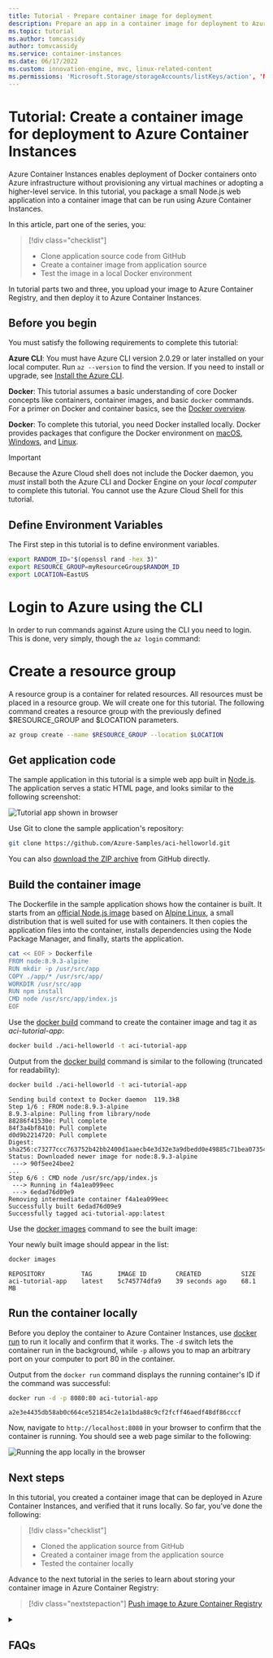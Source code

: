 ```yaml
---
title: Tutorial - Prepare container image for deployment
description: Prepare an app in a container image for deployment to Azure Container Instances
ms.topic: tutorial
ms.author: tomcassidy
author: tomvcassidy
ms.service: container-instances
ms.date: 06/17/2022
ms.custom: innovation-engine, mvc, linux-related-content
ms.permissions: 'Microsoft.Storage/storageAccounts/listKeys/action', 'Microsoft.Web/hosts/keys/action', 'Microsoft.ContainerService/managedClusters/list', 'Microsoft.ContainerRegistry/registries/showQuotaLimitations', 'Microsoft.Storage/storageAccounts/read', 'Microsoft.ContainerRegistry/registries/listPermissionsResult', 'Microsoft.ContainerInstance/containerGroups/list', 'Microsoft.ContainerRegistry/registries/showPermissions', 'Microsoft.Storage/storageAccounts/regenerateKey/action', 'Microsoft.ContainerInstance/containerGroups/read', 'Microsoft.ContainerRegistry/registries/replications/read', 'Microsoft.ContainerRegistry/registries/images/read', 'Microsoft.Network/loadBalancers/providers/microsoft.insights/diagnosticSettings/write', 'Microsoft.Network/virtualNetworks/providers/microsoft.insights/logProfiles/read', 'Microsoft.Web/sites/providers/microsoft.insights/read', 'Microsoft.Network/virtualNetworks/providers/microsoft.insights/diagnosticSettings/read', 'Microsoft.Web/sites/read', 'Microsoft.Network/virtualNetworks/providers/microsoft.insights/write', 'Microsoft.Network/loadBalancers/providers/microsoft.insights/write', 'Microsoft.Network/networkInterfaces/providers/microsoft.insights/logProfiles/read', 'Microsoft.Web/sites/providers/microsoft.insights/write', 'Microsoft.Network/networkInterfaces/providers/microsoft.insights/diagnosticSettings/read', 'Microsoft.Network/networkInterfaces/providers/microsoft.insights/write', 'Microsoft.Web/sites/providers/diagnosticSettings/read', 'Microsoft.Network/loadBalancers/providers/microsoft.insights/read', 'Microsoft.Network/networkInterfaces/providers/microsoft.insights/diagnosticSettings/write', 'Microsoft.Storage/storageAccounts/listKeys/action', 'Microsoft.Network/virtualNetworks/providers/microsoft.insights/diagnosticSettings/write', 'Microsoft.Storage/storageAccounts/read', 'Microsoft.Network/networkInterfaces/providers/microsoft.insights/read', 'Microsoft.Web/sites/metricDefinitions/list', 'Microsoft.Web/sites/metrics/list', 'Microsoft.Web/sites/providers/microsoft.insights/logProfiles/write', 'Microsoft.Network/networkInterfaces/providers/microsoft.insights/logProfiles/write', 'Microsoft.Web/sites/providers/microsoft.insights/alertrules/read', 'Microsoft.Web/sites/metrics/write', 'Microsoft.Network/loadBalancers/read', 'Microsoft.Web/sites/stop/action', 'Microsoft.Network/networkInterfaces/providers/diagnosticSettings/read', 'Microsoft.Network/virtualNetworks/providers/microsoft.insights/read', 'Microsoft.Web/sites/write', 'Microsoft.Web/sites/metrics/read', 'Microsoft.Network/loadBalancers/providers/diagnosticSettings/read', 'Microsoft.Network/loadBalancers/providers/microsoft.insights/logProfiles/write', 'Microsoft.Network/loadBalancers/providers/microsoft.insights/diagnosticSettings/read', 'Microsoft.ContainerInstance/containerGroups/delete', 'Microsoft.Network/virtualNetworks/providers/microsoft.insights/logProfiles/write', 'Microsoft.Storage/storageAccounts/listkeys/action', 'Microsoft.Network/publicIPAddresses/read', 'Microsoft.Network/loadBalancers/providers/microsoft.insights/logProfiles/read', 'Microsoft.Web/sites/providers/microsoft.insights/diagnosticSettings/write', 'Microsoft.Web/sites/metricDefinitions/write', 'Microsoft.Network/virtualNetworks/read', 'Microsoft.Network/networkInterfaces/read', 'Microsoft.Web/sites/metricDefinitions/read', 'Microsoft.ContainerInstance/containerGroups/write', 'Microsoft.Web/sites/providers/microsoft.insights/alertrules/write', 'Microsoft.Web/sites/providers/microsoft.insights/logProfiles/read', 'Microsoft.Web/sites/providers/microsoft.insights/diagnosticSettings/read', 'Microsoft.Web/sites/providers/microsoft.insights/alertrules/delete', 'Microsoft.Network/virtualNetworks/providers/diagnosticSettings/read', 'Microsoft.Network/virtualNetworks/subnets/read', 'Microsoft.Network/virtualNetworks/subnets/write', 'Microsoft.ContainerInstance/containerGroups/delete', 'Microsoft.Network/virtualNetworks/read', 'Microsoft.ContainerInstance/containerGroups/write', 'Microsoft.Network/virtualNetworks/subnets/join/action'
---
```


# Tutorial: Create a container image for deployment to Azure Container Instances

Azure Container Instances enables deployment of Docker containers onto Azure infrastructure without provisioning any virtual machines or adopting a higher-level service. In this tutorial, you package a small Node.js web application into a container image that can be run using Azure Container Instances.

In this article, part one of the series, you:

> [!div class="checklist"]
> * Clone application source code from GitHub
> * Create a container image from application source
> * Test the image in a local Docker environment

In tutorial parts two and three, you upload your image to Azure Container Registry, and then deploy it to Azure Container Instances.

## Before you begin

You must satisfy the following requirements to complete this tutorial:

**Azure CLI**: You must have Azure CLI version 2.0.29 or later installed on your local computer. Run `az --version` to find the version. If you need to install or upgrade, see [Install the Azure CLI][azure-cli-install].

**Docker**: This tutorial assumes a basic understanding of core Docker concepts like containers, container images, and basic `docker` commands. For a primer on Docker and container basics, see the [Docker overview][docker-get-started].

**Docker**: To complete this tutorial, you need Docker installed locally. Docker provides packages that configure the Docker environment on [macOS][docker-mac], [Windows][docker-windows], and [Linux][docker-linux].

> [!IMPORTANT]
> Because the Azure Cloud shell does not include the Docker daemon, you *must* install both the Azure CLI and Docker Engine on your *local computer* to complete this tutorial. You cannot use the Azure Cloud Shell for this tutorial.

<!-- LINKS - External -->
[docker-get-started]: https://docs.docker.com/engine/docker-overview/
[docker-linux]: https://docs.docker.com/engine/installation/#supported-platforms
[docker-mac]: https://docs.docker.com/docker-for-mac/
[docker-windows]: https://docs.docker.com/docker-for-windows/

<!-- LINKS - Internal -->
[azure-cli-install]: /cli/azure/install-azure-cli


## Define Environment Variables

The First step in this tutorial is to define environment variables.

```bash
export RANDOM_ID="$(openssl rand -hex 3)"
export RESOURCE_GROUP=myResourceGroup$RANDOM_ID
export LOCATION=EastUS
```
# Login to Azure using the CLI

In order to run commands against Azure using the CLI you need to login. This is done, very simply, though the `az login` command:

# Create a resource group

A resource group is a container for related resources. All resources must be placed in a resource group. We will create one for this tutorial. The following command creates a resource group with the previously defined $RESOURCE_GROUP and $LOCATION parameters.

```bash
az group create --name $RESOURCE_GROUP --location $LOCATION
```

## Get application code

The sample application in this tutorial is a simple web app built in [Node.js][nodejs]. The application serves a static HTML page, and looks similar to the following screenshot:

![Tutorial app shown in browser][aci-tutorial-app]

Use Git to clone the sample application's repository:

```bash
git clone https://github.com/Azure-Samples/aci-helloworld.git
```

You can also [download the ZIP archive][aci-helloworld-zip] from GitHub directly.

## Build the container image

The Dockerfile in the sample application shows how the container is built. It starts from an [official Node.js image][docker-hub-nodeimage] based on [Alpine Linux][alpine-linux], a small distribution that is well suited for use with containers. It then copies the application files into the container, installs dependencies using the Node Package Manager, and finally, starts the application.

```bash
cat << EOF > Dockerfile
FROM node:8.9.3-alpine
RUN mkdir -p /usr/src/app
COPY ./app/* /usr/src/app/
WORKDIR /usr/src/app
RUN npm install
CMD node /usr/src/app/index.js
EOF
```

Use the [docker build][docker-build] command to create the container image and tag it as *aci-tutorial-app*:

```bash
docker build ./aci-helloworld -t aci-tutorial-app
```

Output from the [docker build][docker-build] command is similar to the following (truncated for readability):

```bash
docker build ./aci-helloworld -t aci-tutorial-app
```
```output
Sending build context to Docker daemon  119.3kB
Step 1/6 : FROM node:8.9.3-alpine
8.9.3-alpine: Pulling from library/node
88286f41530e: Pull complete
84f3a4bf8410: Pull complete
d0d9b2214720: Pull complete
Digest: sha256:c73277ccc763752b42bb2400d1aaecb4e3d32e3a9dbedd0e49885c71bea07354
Status: Downloaded newer image for node:8.9.3-alpine
 ---> 90f5ee24bee2
...
Step 6/6 : CMD node /usr/src/app/index.js
 ---> Running in f4a1ea099eec
 ---> 6edad76d09e9
Removing intermediate container f4a1ea099eec
Successfully built 6edad76d09e9
Successfully tagged aci-tutorial-app:latest
```

Use the [docker images][docker-images] command to see the built image:

Your newly built image should appear in the list:

```bash
docker images
```

```output
REPOSITORY          TAG       IMAGE ID        CREATED           SIZE
aci-tutorial-app    latest    5c745774dfa9    39 seconds ago    68.1 MB
```

## Run the container locally

Before you deploy the container to Azure Container Instances, use [docker run][docker-run] to run it locally and confirm that it works. The `-d` switch lets the container run in the background, while `-p` allows you to map an arbitrary port on your computer to port 80 in the container.

Output from the `docker run` command displays the running container's ID if the command was successful:

```bash
docker run -d -p 8080:80 aci-tutorial-app
```

```output
a2e3e4435db58ab0c664ce521854c2e1a1bda88c9cf2fcff46aedf48df86cccf
```

Now, navigate to `http://localhost:8080` in your browser to confirm that the container is running. You should see a web page similar to the following:

![Running the app locally in the browser][aci-tutorial-app-local]

## Next steps

In this tutorial, you created a container image that can be deployed in Azure Container Instances, and verified that it runs locally. So far, you've done the following:

> [!div class="checklist"]
> * Cloned the application source from GitHub
> * Created a container image from the application source
> * Tested the container locally

Advance to the next tutorial in the series to learn about storing your container image in Azure Container Registry:

> [!div class="nextstepaction"]
> [Push image to Azure Container Registry](container-instances-tutorial-prepare-acr.md)

<!--- IMAGES --->
[aci-tutorial-app]:./media/container-instances-quickstart/aci-app-browser.png
[aci-tutorial-app-local]: ./media/container-instances-tutorial-prepare-app/aci-app-browser-local.png

<!-- LINKS - External -->
[aci-helloworld-zip]: https://github.com/Azure-Samples/aci-helloworld/archive/master.zip
[alpine-linux]: https://alpinelinux.org/
[docker-build]: https://docs.docker.com/engine/reference/commandline/build/
[docker-get-started]: https://docs.docker.com/get-started/
[docker-hub-nodeimage]: https://store.docker.com/images/node
[docker-images]: https://docs.docker.com/engine/reference/commandline/images/
[docker-linux]: https://docs.docker.com/engine/installation/#supported-platforms
[docker-login]: https://docs.docker.com/engine/reference/commandline/login/
[docker-mac]: https://docs.docker.com/docker-for-mac/
[docker-push]: https://docs.docker.com/engine/reference/commandline/push/
[docker-run]: https://docs.docker.com/engine/reference/commandline/run/
[docker-tag]: https://docs.docker.com/engine/reference/commandline/tag/
[docker-windows]: https://docs.docker.com/docker-for-windows/
[nodejs]: https://nodejs.org

<!-- LINKS - Internal -->
[azure-cli-install]: /cli/azure/install-azure-cli

<details>
<summary><h2>FAQs</h2></summary>

#### Q. What is the command-specific breakdown of permissions needed to implement this doc? 

A. _Format: Commands as they appears in the doc | list of unique permissions needed to run each of those commands_
  - '```bash\ndocker images\n```'
      - 'Microsoft.Storage/storageAccounts/listKeys/action'
      - 'Microsoft.Web/hosts/keys/action'
      - 'Microsoft.ContainerService/managedClusters/list'
      - 'Microsoft.ContainerRegistry/registries/showQuotaLimitations'
      - 'Microsoft.Storage/storageAccounts/read'
      - 'Microsoft.ContainerRegistry/registries/listPermissionsResult'
      - 'Microsoft.ContainerInstance/containerGroups/list'
      - 'Microsoft.ContainerRegistry/registries/showPermissions'
      - 'Microsoft.Storage/storageAccounts/regenerateKey/action'
      - 'Microsoft.ContainerInstance/containerGroups/read'
      - 'Microsoft.ContainerRegistry/registries/replications/read'
      - 'Microsoft.ContainerRegistry/registries/images/read' 
  - '```bash\ndocker run -d -p 8080:80 aci-tutorial-app\n```'
      - 'Microsoft.Network/loadBalancers/providers/microsoft.insights/diagnosticSettings/write'
      - 'Microsoft.Network/virtualNetworks/providers/microsoft.insights/logProfiles/read'
      - 'Microsoft.Web/sites/providers/microsoft.insights/read'
      - 'Microsoft.Network/virtualNetworks/providers/microsoft.insights/diagnosticSettings/read', 'Microsoft.Web/sites/read'
      - 'Microsoft.Network/virtualNetworks/providers/microsoft.insights/write'
      - 'Microsoft.Network/loadBalancers/providers/microsoft.insights/write'
      - 'Microsoft.Network/networkInterfaces/providers/microsoft.insights/logProfiles/read'
      - 'Microsoft.Web/sites/providers/microsoft.insights/write'
      - 'Microsoft.Network/networkInterfaces/providers/microsoft.insights/diagnosticSettings/read'
      - 'Microsoft.Network/networkInterfaces/providers/microsoft.insights/write'
      - 'Microsoft.Web/sites/providers/diagnosticSettings/read'
      - 'Microsoft.Network/loadBalancers/providers/microsoft.insights/read'
      - 'Microsoft.Network/networkInterfaces/providers/microsoft.insights/diagnosticSettings/write'
      - 'Microsoft.Storage/storageAccounts/listKeys/action'
      - 'Microsoft.Network/virtualNetworks/providers/microsoft.insights/diagnosticSettings/write'
      - 'Microsoft.Storage/storageAccounts/read'
      - 'Microsoft.Network/networkInterfaces/providers/microsoft.insights/read'
      - 'Microsoft.Web/sites/metricDefinitions/list'
      - 'Microsoft.Web/sites/metrics/list'
      - 'Microsoft.Web/sites/providers/microsoft.insights/logProfiles/write'
      - 'Microsoft.Network/networkInterfaces/providers/microsoft.insights/logProfiles/write'
      - 'Microsoft.Web/sites/providers/microsoft.insights/alertrules/read'
      - 'Microsoft.Web/sites/metrics/write'
      - 'Microsoft.Network/loadBalancers/read'
      - 'Microsoft.Web/sites/stop/action'
      - 'Microsoft.Network/networkInterfaces/providers/diagnosticSettings/read'
      - 'Microsoft.Network/virtualNetworks/providers/microsoft.insights/read'
      - 'Microsoft.Web/sites/write'
      - 'Microsoft.Web/sites/metrics/read'
      - 'Microsoft.Network/loadBalancers/providers/diagnosticSettings/read'
      - 'Microsoft.Network/loadBalancers/providers/microsoft.insights/logProfiles/write'
      - 'Microsoft.Network/loadBalancers/providers/microsoft.insights/diagnosticSettings/read'
      - 'Microsoft.ContainerInstance/containerGroups/delete'
      - 'Microsoft.Network/virtualNetworks/providers/microsoft.insights/logProfiles/write'
      - 'Microsoft.Storage/storageAccounts/listkeys/action'
      - 'Microsoft.Network/publicIPAddresses/read'
      - 'Microsoft.Network/loadBalancers/providers/microsoft.insights/logProfiles/read'
      - 'Microsoft.Web/sites/providers/microsoft.insights/diagnosticSettings/write'
      - 'Microsoft.Web/sites/metricDefinitions/write'
      - 'Microsoft.Network/virtualNetworks/read'
      - 'Microsoft.Network/networkInterfaces/read'
      - 'Microsoft.Web/sites/metricDefinitions/read'
      - 'Microsoft.ContainerInstance/containerGroups/write'
      - 'Microsoft.Web/sites/providers/microsoft.insights/alertrules/write'
      - 'Microsoft.Web/sites/providers/microsoft.insights/logProfiles/read'
      - 'Microsoft.Web/sites/providers/microsoft.insights/diagnosticSettings/read'
      - 'Microsoft.Web/sites/providers/microsoft.insights/alertrules/delete'
      - 'Microsoft.Network/virtualNetworks/providers/diagnosticSettings/read'
      - 'Microsoft.Network/virtualNetworks/subnets/read'
      - 'Microsoft.Network/virtualNetworks/subnets/write'
      - 'Microsoft.ContainerInstance/containerGroups/delete'
      - 'Microsoft.Network/virtualNetworks/read'
      - 'Microsoft.ContainerInstance/containerGroups/write'
      - 'Microsoft.Network/virtualNetworks/subnets/join/action'

#### Q. What requirements do I need to satisfy to complete this tutorial? 

A. You need to have Azure CLI version 2.0.29 or later installed on your local computer. Run 'az --version' to check the version. If you need to install or upgrade Azure CLI, you can refer to the guide on [Install the Azure CLI](/cli/azure/install-azure-cli). Additionally, you need Docker installed locally. Docker provides packages for configuring the Docker environment on [macOS](https://docs.docker.com/docker-for-mac/), [Windows](https://docs.docker.com/docker-for-windows/), and [Linux](https://docs.docker.com/engine/installation/#supported-platforms).


#### Q. How can I clone the sample application's repository? 

A. You can use Git to clone the sample application's repository by running the following command: `git clone https://github.com/Azure-Samples/aci-helloworld.git`. Alternatively, you can also download the ZIP archive directly from [GitHub](https://github.com/Azure-Samples/aci-helloworld/archive/master.zip).


#### Q. How can I build the container image? 

A. To build the container image, you can use the `docker build` command. Make sure you are in the root directory of the cloned sample application. The Dockerfile in the sample application specifies the steps for building the container image. Run the following command: `docker build ./aci-helloworld -t aci-tutorial-app`. This command builds the image using the Dockerfile in the `aci-helloworld` directory and tags it as `aci-tutorial-app`.


#### Q. How can I run the container locally? 

A. Before deploying the container to Azure Container Instances, you can run it locally using the `docker run` command. This command runs the container in the background and maps port 8080 on your computer to port 80 in the container. Run the following command: `docker run -d -p 8080:80 aci-tutorial-app`. After running the command, you can navigate to `http://localhost:8080` in your browser to confirm that the container is running. You should see a web page similar to the one shown in the tutorial.


#### Q. What are the next steps after completing this tutorial? 

A. After completing this tutorial, you have created a container image that can be deployed in Azure Container Instances and verified that it runs locally. The next step is to learn about storing your container image in Azure Container Registry. You can proceed to the next tutorial in the series, [Push image to Azure Container Registry](container-instances-tutorial-prepare-acr.md), to learn more.

</details>
